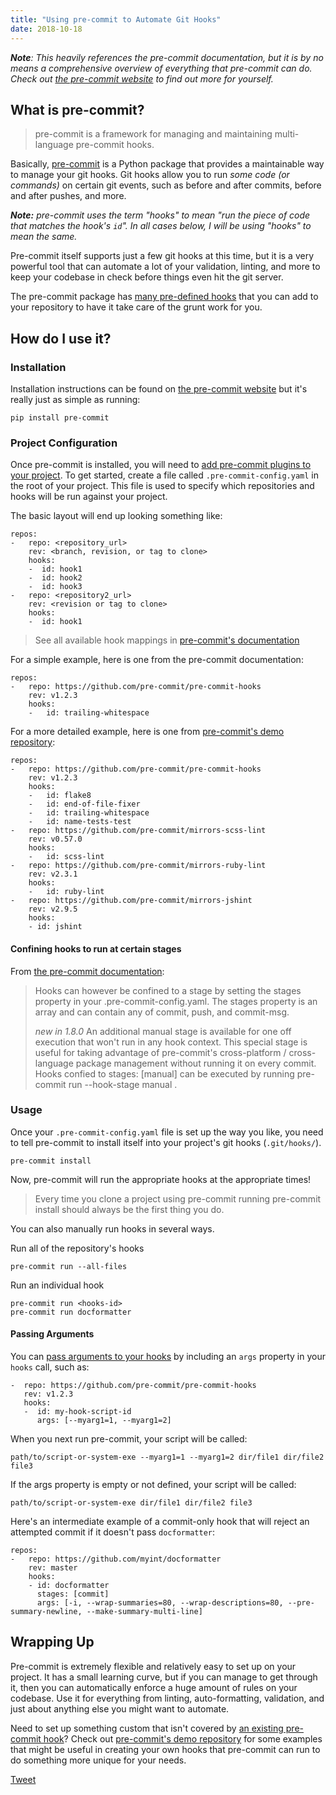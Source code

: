 ```yaml
---
title: "Using pre-commit to Automate Git Hooks"
date: 2018-10-18
---
```


_**Note**: This heavily references the pre-commit documentation, but it is by no means a
comprehensive overview of everything that pre-commit can do. Check out
[the pre-commit website](https://pre-commit.com) to find out more for yourself._

## What is pre-commit?

> pre-commit is a framework for managing and maintaining multi-language pre-commit hooks.

Basically, [pre-commit](https://pre-commit.com) is a Python package that
provides a maintainable way to manage your git hooks. Git hooks allow you to run
_some code (or commands)_ on certain git events, such as before and after
commits, before and after pushes, and more.

_**Note:** pre-commit uses the term "hooks" to mean "run the piece of code that matches
the hook's `id`". In all cases below, I will be using "hooks" to mean the same._

Pre-commit itself supports just a few git hooks at this time, but it is a very
powerful tool that can automate a lot of your validation, linting, and more to
keep your codebase in check before things even hit the git server.

The pre-commit package has [many pre-defined hooks](https://pre-commit.com/hooks.html)
that you can add to your repository to have it take care of the grunt work for
you.

## How do I use it?

### Installation

Installation instructions can be found on [the pre-commit website](https://pre-commit.com/#install)
but it's really just as simple as running:

```
pip install pre-commit
```

### Project Configuration

Once pre-commit is installed, you will need to [add pre-commit plugins to your project](https://pre-commit.com/#plugins).
To get started, create a file called `.pre-commit-config.yaml` in the root of
your project. This file is used to specify which repositories and hooks will be
run against your project.

The basic layout will end up looking something like:

```
repos:
-   repo: <repository_url>
    rev: <branch, revision, or tag to clone>
    hooks:
    -  id: hook1
    -  id: hook2
    -  id: hook3
-   repo: <repository2_url>
    rev: <revision or tag to clone>
    hooks:
    -  id: hook1
```

> See all available hook mappings in [pre-commit's documentation](https://pre-commit.com/#pre-commit-configyaml---hooks)

For a simple example, here is one from the pre-commit documentation:

```
repos:
-   repo: https://github.com/pre-commit/pre-commit-hooks
    rev: v1.2.3
    hooks:
    -   id: trailing-whitespace
```

For a more detailed example, here is one from [pre-commit's demo repository](https://github.com/pre-commit/demo-repo/blob/master/.pre-commit-config.yaml):

```
repos:
-   repo: https://github.com/pre-commit/pre-commit-hooks
    rev: v1.2.3
    hooks:
    -   id: flake8
    -   id: end-of-file-fixer
    -   id: trailing-whitespace
    -   id: name-tests-test
-   repo: https://github.com/pre-commit/mirrors-scss-lint
    rev: v0.57.0
    hooks:
    -   id: scss-lint
-   repo: https://github.com/pre-commit/mirrors-ruby-lint
    rev: v2.3.1
    hooks:
    -   id: ruby-lint
-   repo: https://github.com/pre-commit/mirrors-jshint
    rev: v2.9.5
    hooks:
    - id: jshint
```

#### Confining hooks to run at certain stages

From [the pre-commit documentation](https://pre-commit.com/#confining-hooks-to-run-at-certain-stages):

> Hooks can however be confined to a stage by setting the stages property in
> your .pre-commit-config.yaml. The stages property is an array and can contain
> any of commit, push, and commit-msg.
> 
> _new in 1.8.0_ An additional manual stage is available for one off execution
> that won't run in any hook context. This special stage is useful for taking
> advantage of pre-commit's cross-platform / cross-language package management
> without running it on every commit. Hooks confied to stages: [manual] can be
> executed by running pre-commit run --hook-stage manual <hookid>.

### Usage

Once your `.pre-commit-config.yaml` file is set up the way you like, you need to
tell pre-commit to install itself into your project's git hooks (`.git/hooks/`).

```
pre-commit install
```

Now, pre-commit will run the appropriate hooks at the appropriate times!

> Every time you clone a project using pre-commit running pre-commit install
> should always be the first thing you do.

You can also manually run hooks in several ways.

Run all of the repository's hooks

```
pre-commit run --all-files
```

Run an individual hook
```
pre-commit run <hooks-id>
pre-commit run docformatter
```

#### Passing Arguments

You can [pass arguments to your hooks](https://pre-commit.com/#passing-arguments-to-hooks)
by including an `args` property in your `hooks` call, such as:

```
-  repo: https://github.com/pre-commit/pre-commit-hooks
   rev: v1.2.3
   hooks:
   -  id: my-hook-script-id
      args: [--myarg1=1, --myarg1=2]
```

When you next run pre-commit, your script will be called:

```
path/to/script-or-system-exe --myarg1=1 --myarg1=2 dir/file1 dir/file2 file3
```

If the args property is empty or not defined, your script will be called:

```
path/to/script-or-system-exe dir/file1 dir/file2 file3
```

Here's an intermediate example of a commit-only hook that will reject an
attempted commit if it doesn't pass `docformatter`:

```
repos:
-   repo: https://github.com/myint/docformatter
    rev: master
    hooks:
    - id: docformatter
      stages: [commit]
      args: [-i, --wrap-summaries=80, --wrap-descriptions=80, --pre-summary-newline, --make-summary-multi-line]
```

## Wrapping Up

Pre-commit is extremely flexible and relatively easy to set up on your project.
It has a small learning curve, but if you can manage to get through it, then you
can automatically enforce a huge amount of rules on your codebase. Use it for
everything from linting, auto-formatting, validation, and just about anything
else you might want to automate.

Need to set up something custom that isn't covered by [an existing pre-commit hook](https://pre-commit.com/hooks.html)?
Check out [pre-commit's demo repository](https://github.com/pre-commit/demo-repo/blob/master/.pre-commit-config.yaml)
for some examples that might be useful in creating your own hooks that
pre-commit can run to do something more unique for your needs.

<a href="https://twitter.com/intent/tweet?text=Using pre-commit to Automate Git Hooks&url=https%3A%2F%2Ftraviswaelbro.github.io%2Fblogs%2Fpre-commit%2F" target="_blank" class="twitter-button">Tweet</a>
